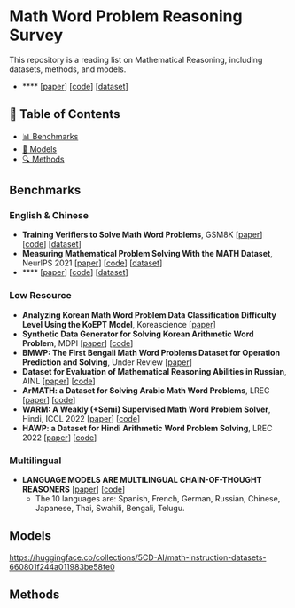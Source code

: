 # Math Word Problem Reasoning Survey

This repository is a reading list on Mathematical Reasoning, including datasets, methods, and models.

- **** [[paper]()] [[code]()] [[dataset]()]
## 👀 Table of Contents
- [📊 Benchmarks](#Benchmarks)
- [🚀 Models](#Models)
- [🔍 Methods](#Methods)

## Benchmarks
### English & Chinese
- **Training Verifiers to Solve Math Word Problems**, GSM8K [[paper](https://arxiv.org/pdf/2110.14168)] [[code](https://github.com/openai/grade-school-math)] [[dataset](https://huggingface.co/datasets/openai/gsm8k)]
- **Measuring Mathematical Problem Solving With the MATH Dataset**, NeurIPS 2021 [[paper](https://arxiv.org/pdf/2103.03874)] [[code](https://github.com/hendrycks/math/)] [[dataset](https://huggingface.co/datasets/hendrycks/competition_math)]
- **** [[paper]()] [[code]()] [[dataset]()]

  
### Low Resource 
- **Analyzing Korean Math Word Problem Data Classification Difficulty Level Using the KoEPT Model**, Koreascience [[paper](https://koreascience.kr/article/JAKO202225042957130.pdf)]
- **Synthetic Data Generator for Solving Korean Arithmetic Word Problem**, MDPI [[paper](https://www.mdpi.com/2227-7390/10/19/3525)] [[code](https://github.com/kkkkkkkm/Korean-MWP)]
- **BMWP: The First Bengali Math Word Problems Dataset for Operation Prediction and Solving**, Under Review [[paper](https://www.researchsquare.com/article/rs-3284558/v1)]
- **Dataset for Evaluation of Mathematical Reasoning Abilities in Russian**, AINL [[paper](https://link.springer.com/chapter/10.1007/978-3-030-59082-6_10)] [[code](https://github.com/mannefedov/mathematics_dataset_russian)]
- **ArMATH: a Dataset for Solving Arabic Math Word Problems**, LREC [[paper](https://aclanthology.org/2022.lrec-1.37.pdf)] [[code](https://github.com/reem-codes/ArMATH)]
- **WARM: A Weakly (+Semi) Supervised Math Word Problem Solver**, Hindi, ICCL 2022 [[paper](https://aclanthology.org/2022.coling-1.421.pdf#page=3.57)] [[code](https://github.com/iishapandey/WARM)]
- **HAWP: a Dataset for Hindi Arithmetic Word Problem Solving**, LREC 2022 [[paper](https://aclanthology.org/2022.lrec-1.373.pdf)] [[code](https://github.com/hellomasaya/hawp)]
### Multilingual
- **LANGUAGE MODELS ARE MULTILINGUAL CHAIN-OF-THOUGHT REASONERS** [[paper](https://arxiv.org/pdf/2210.03057v1)] [[code](https://github.com/google-research/url-nlp/tree/main/mgsm)] 
  + The 10 languages are: Spanish, French, German, Russian, Chinese, Japanese, Thai, Swahili, Bengali, Telugu.
## Models

https://huggingface.co/collections/5CD-AI/math-instruction-datasets-660801f244a011983be58fe0

## Methods
